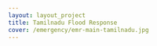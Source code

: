 ```yaml
---
layout: layout_project
title: Tamilnadu Flood Response
cover: /emergency/emr-main-tamilnadu.jpg
---
```

